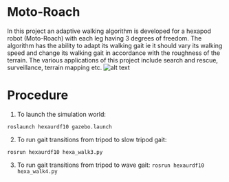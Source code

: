 # Moto-Roach
In this project an adaptive walking algorithm is developed for a hexapod robot (Moto-Roach) with each leg having 3 degrees of freedom. The algorithm has the ability to adapt its walking gait ie it should vary its walking speed and change its walking gait in accordance with the roughness of the terrain. The various applications of this project include search and rescue, surveillance, terrain mapping etc.
![alt text](https://drive.google.com/file/d/1ZxwlChB5tgeT_3mN-SCZe54eq2eRLpX5/view?usp=share_link)
# Procedure
1. To launch the simulation world:  

```roslaunch hexaurdf10 gazebo.launch```

2. To run gait transitions from tripod to slow tripod gait:

```rosrun hexaurdf10 hexa_walk3.py```

3. To run gait transitions from tripod to wave gait:
```rosrun hexaurdf10 hexa_walk4.py```
